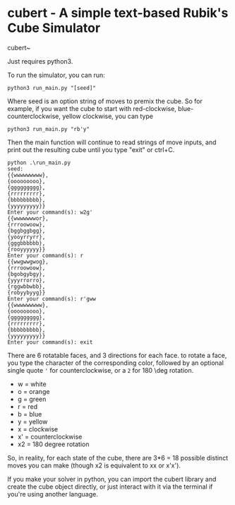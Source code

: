 # cubert - A simple text-based Rubik's Cube Simulator
cubert~

Just requires python3. 

To run the simulator, you can run:

```
python3 run_main.py "[seed]"
```
Where seed is an option string of moves to premix the cube. So for example, if you want the cube to start with red-clockwise, blue-counterclockwise, yellow clockwise, you can type

```
python3 run_main.py "rb'y"
```

Then the main function will continue to read strings of move inputs, and print out the resulting cube until you type "exit" or ctrl+C.
```
python .\run_main.py
seed:  
{{wwwwwwwww},
{ooooooooo},
{ggggggggg},
{rrrrrrrrr},
{bbbbbbbbb},
{yyyyyyyyy}}
Enter your command(s): w2g'
{{wwwwwwwor},
{rrroowoow},
{bggbggbgg},
{yooyrryrr},
{gggbbbbbb},
{rooyyyyyy}}
Enter your command(s): r
{{wwgwwgwog},
{rrroowoow},
{bgobgybgy},
{yyyrrorro},
{rggwbbwbb},
{robyybyyg}}
Enter your command(s): r'gww
{{wwwwwwwww},
{ooooooooo},
{ggggggggg},
{rrrrrrrrr},
{bbbbbbbbb},
{yyyyyyyyy}}
Enter your command(s): exit

```

There are 6 rotatable faces, and 3 directions for each face. to rotate a face, you type the character of the corresponding color, followed by an optional single quote `'` for counterclockwise, or a `2` for 180 \deg rotation.

* w = white
* o = orange
* g = green
* r = red
* b = blue
* y = yellow
* x = clockwise
* x' = counterclockwise
* x2 = 180 degree rotation

So, in reality, for each state of the cube, there are 3*6 = 18 possible distinct moves you can make (though x2 is equivalent to xx or x'x').

If you make your solver in python, you can import the cubert library and create the cube object directly, or just interact with it via the terminal if you're using another language.


